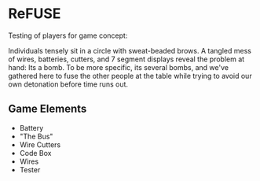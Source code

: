 # ReFUSE
Testing of players for game concept:

Individuals tensely sit in a circle with sweat-beaded brows.  A tangled mess of wires, batteries, cutters, and 7 segment displays reveal the problem at hand: Its a bomb.  To be more specific, its several bombs, and we've gathered here to fuse the other people at the table while trying to avoid our own detonation before time runs out.  

## Game Elements
* Battery
* "The Bus"
* Wire Cutters
* Code Box
* Wires
* Tester
